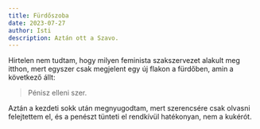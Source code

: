 ```yaml
---
title: Fürdőszoba
date: 2023-07-27
author: Isti
description: Aztán ott a Szavo.
---
```

Hirtelen nem tudtam, hogy milyen feminista szakszervezet alakult meg itthon, mert egyszer csak megjelent egy új flakon a fürdőben, amin a következő állt:

> Pénisz elleni szer.

Aztán a kezdeti sokk után megnyugodtam, mert szerencsére csak olvasni felejtettem el, és a penészt tünteti el rendkívül hatékonyan, nem a kukérót.
